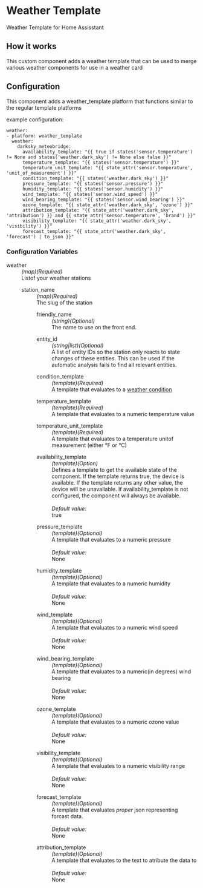 # Weather Template
Weather Template for Home Assisstant

## How it works
This custom component adds a weather template that can be used to merge various weather components for use in a weather card

## Configuration
This component adds a weather_template platform that functions similar to the regular template platforms

example configuration:
```
weather:
- platform: weather_template
  weather:
    darksky_meteobridge:
      availability_template: "{{ true if states('sensor.temperature') != None and states('weather.dark_sky') != None else false }}"
      temperature_template: "{{ states('sensor.temperature') }}"
      temperature_unit_template: "{{ state_attr('sensor.temperature', 'unit_of_measurement') }}"
      condition_template: "{{ states('weather.dark_sky') }}"
      pressure_template: "{{ states('sensor.pressure') }}"
      humidity_template: "{{ states('sensor.humidity') }}"
      wind_template: "{{ states('sensor.wind_speed') }}"
      wind_bearing_template: "{{ states('sensor.wind_bearing') }}"
      ozone_template: "{{ state_attr('weather.dark_sky', 'ozone') }}"
      attribution_template: "{{ state_attr('weather.dark_sky', 'attribution') }} and {{ state_attr('sensor.temperature', 'brand') }}"
      visibility_template: "{{ state_attr('weather.dark_sky', 'visibility') }}"
      forecast_template: "{{ state_attr('weather.dark_sky', 'forecast') | to_json }}"

```

### Configuration Variables ###
<dl>
 <dt>weather</dt>
 <dd>
  <i>(map)(Required)</i><br/>Listof your weather stations
  <dl>
   <dt>station_name</dt>
   <dd>
    <i>(map)(Required)</i><br/>The slug of the station
    <dl>
     <dt>friendly_name</dt>
     <dd><i>(string)(Optional)</i><br/>The name to use on the front end.</dd>
    </dl>
    <dl>
     <dt>entity_id</dt>
     <dd><i>(string|list)(Optional)</i><br/>
      A list of entity IDs so the station only reacts to state changes of these entities. 
      This can be used if the automatic analysis fails to find all relevant entities.
     </dd>
    </dl>
    <dl>
     <dt>condition_template</dt>
     <dd><i>(template)(Required)</i><br/>
      A template that evaluates to a <a href="https://www.home-assistant.io/integrations/weather/#condition-mapping">weather condition</a>
     </dd>
    </dl>
    <dl>
     <dt>temperature_template</dt>
     <dd><i>(template)(Required)</i><br/>
      A template that evaluates to a numeric temperature value
     </dd>
    </dl>
    <dl>
     <dt>temperature_unit_template</dt>
     <dd><i>(template)(Required)</i><br/>
      A template that evaluates to a temperature unitof measurement (either °F or °C)
     </dd>
    </dl>
    <dl>
     <dt>availability_template</dt>
     <dd><i>(template)(Option)</i><br/>
      Defines a template to get the available state of the component. 
      If the template returns true, the device is available. 
      If the template returns any other value, the device will be unavailable. 
      If availability_template is not configured, the component will always be available.
      <br/><br/>
      <i>Default value:</i><br/>true
     </dd>
    </dl>
    <dl>
     <dt>pressure_template</dt>
     <dd><i>(template)(Optional)</i><br/>
      A template that evaluates to a numeric pressure
      <br/><br/>
      <i>Default value:</i><br/>None
     </dd>
    </dl>
    <dl>
     <dt>humidity_template</dt>
     <dd><i>(template)(Optional)</i><br/>
      A template that evaluates to a numeric humidity
      <br/><br/>
      <i>Default value:</i><br/>None
     </dd>
    </dl>
    <dl>
     <dt>wind_template</dt>
     <dd><i>(template)(Optional)</i><br/>
      A template that evaluates to a numeric wind speed
      <br/><br/>
      <i>Default value:</i><br/>None
     </dd>
    </dl>
    <dl>
     <dt>wind_bearing_template</dt>
     <dd><i>(template)(Optional)</i><br/>
      A template that evaluates to a numeric(in degrees) wind bearing
      <br/><br/>
      <i>Default value:</i><br/>None
     </dd>
    </dl>
    <dl>
     <dt>ozone_template</dt>
     <dd><i>(template)(Optional)</i><br/>
      A template that evaluates to a numeric ozone value
      <br/><br/>
      <i>Default value:</i><br/>None
     </dd>
    </dl>
    <dl>
     <dt>visibility_template</dt>
     <dd><i>(template)(Optional)</i><br/>
      A template that evaluates to a numeric visibility range
      <br/><br/>
      <i>Default value:</i><br/>None
     </dd>
    </dl>
    <dl>
     <dt>forecast_template</dt>
     <dd><i>(template)(Optional)</i><br/>
      A template that evaluates <i>proper</i> json representing forcast data.
      <br/><br/>
      <i>Default value:</i><br/>None
     </dd>
    </dl>
    <dl>
     <dt>attribution_template</dt>
     <dd><i>(template)(Optional)</i><br/>
      A template that evaluates to the text to atribute the data to
      <br/><br/>
      <i>Default value:</i><br/>None
     </dd>
    </dl>
   </dd>
  </dl>
 </dd>
<dl>
